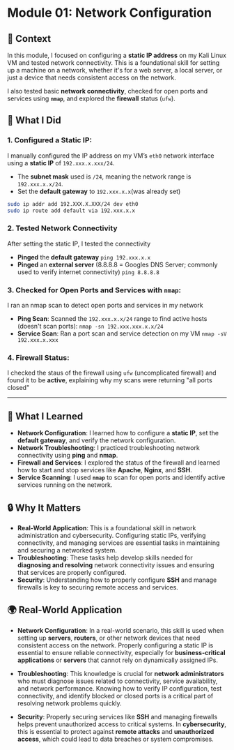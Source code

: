 # Module 01: Network Configuration

## 🧩 Context
In this module, I focused on configuring a **static IP address** on my Kali Linux VM and tested network connectivity. This is a foundational skill for setting up a machine on a network, whether it's for a web server, a local server, or just a device that needs consistent access on the network.

I also tested basic **network connectivity**, checked for open ports and services using **`nmap`**, and explored the **firewall** status (`ufw`).

## 🔧 What I Did

### 1. **Configured a Static IP**:
I manually configured the IP address on my VM’s `eth0` network interface using a **static IP** of `192.xxx.x.xxx/24`.

- The **subnet mask** used is `/24`, meaning the network range is `192.xxx.x.x/24`.
- Set the **default gateway** to `192.xxx.x.x`(was already set)

```bash
sudo ip addr add 192.XXX.X.XXX/24 dev eth0
sudo ip route add default via 192.xxx.x.x
```
### 2. **Tested Network Connectivity**
After setting the static IP, I tested the connectivity

- **Pinged** the **default gateway**
  `ping 192.xxx.x.x`
- **Pinged** an **external server** (8.8.8.8 = Googles DNS Server; commonly used to verify internet connectivity)
  `ping 8.8.8.8`

### 3. **Checked for Open Ports and Services with `nmap`**:
I ran an nmap scan to detect open ports and services in my network

- **Ping Scan**: Scanned the `192.xxx.x.x/24` range to find active hosts (doesn't scan ports):
  `nmap -sn 192.xxx.xxx.x.x/24`
- **Service Scan**: Ran a port scan and service detection on my VM
  `nmap -sV 192.xxx.x.xxx`

### 4. **Firewall Status**:
I checked the staus of the firewall using `ufw` (uncomplicated firewall) and found it to be **active**, explaining why my scans were returning "all ports closed"

---

## 🧠 What I Learned
- **Network Configuration**: I learned how to configure a **static IP**, set the **default gateway**, and verify the network configuration.
- **Network Troubleshooting**: I practiced troubleshooting network connectivity using **ping** and **nmap**.
- **Firewall and Services**: I explored the status of the firewall and learned how to start and stop services like **Apache**, **Nginx**, and **SSH**.
- **Service Scanning**: I used **`nmap`** to scan for open ports and identify active services running on the network.


## 🔒 Why It Matters
- **Real-World Application**: This is a foundational skill in network administration and cybersecurity. Configuring static IPs, verifying connectivity, and managing services are essential tasks in maintaining and securing a networked system.
- **Troubleshooting**: These tasks help develop skills needed for **diagnosing and resolving** network connectivity issues and ensuring that services are properly configured.
- **Security**: Understanding how to properly configure **SSH** and manage firewalls is key to securing remote access and services.


## 🌍 Real-World Application
- **Network Configuration**: In a real-world scenario, this skill is used when setting up **servers**, **routers**, or other network devices that need consistent access on the network. Properly configuring a static IP is essential to ensure reliable connectivity, especially for **business-critical applications** or **servers** that cannot rely on dynamically assigned IPs.
  
- **Troubleshooting**: This knowledge is crucial for **network administrators** who must diagnose issues related to connectivity, service availability, and network performance. Knowing how to verify IP configuration, test connectivity, and identify blocked or closed ports is a critical part of resolving network problems quickly.

- **Security**: Properly securing services like **SSH** and managing firewalls helps prevent unauthorized access to critical systems. In **cybersecurity**, this is essential to protect against **remote attacks** and **unauthorized access**, which could lead to data breaches or system compromises.

